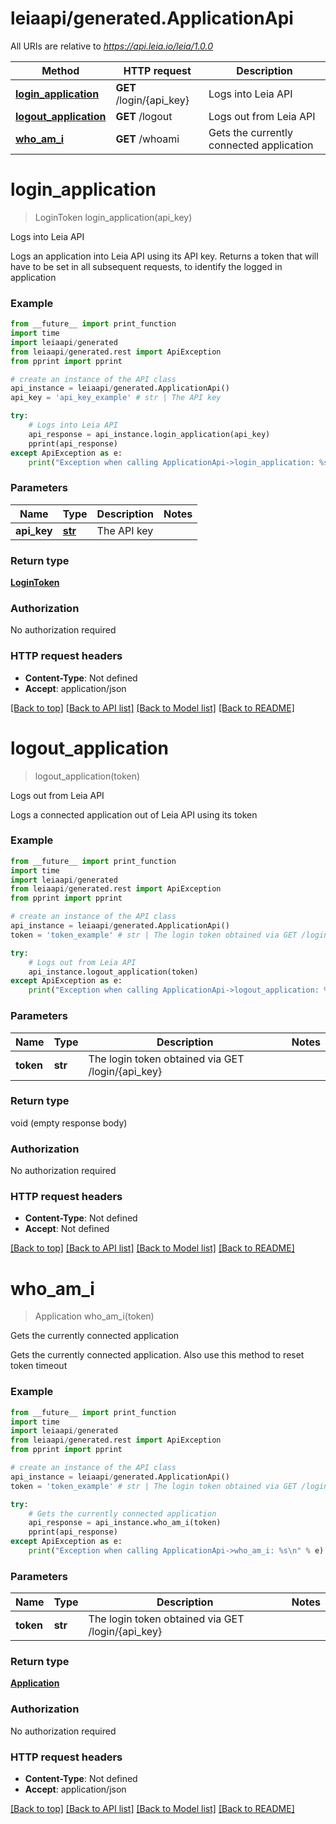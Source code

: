 # leiaapi/generated.ApplicationApi

All URIs are relative to *https://api.leia.io/leia/1.0.0*

Method | HTTP request | Description
------------- | ------------- | -------------
[**login_application**](ApplicationApi.md#login_application) | **GET** /login/{api_key} | Logs into Leia API
[**logout_application**](ApplicationApi.md#logout_application) | **GET** /logout | Logs out from Leia API
[**who_am_i**](ApplicationApi.md#who_am_i) | **GET** /whoami | Gets the currently connected application

# **login_application**
> LoginToken login_application(api_key)

Logs into Leia API

Logs an application into Leia API using its API key. Returns a token that will have to be set in all subsequent requests, to identify the logged in application 

### Example
```python
from __future__ import print_function
import time
import leiaapi/generated
from leiaapi/generated.rest import ApiException
from pprint import pprint

# create an instance of the API class
api_instance = leiaapi/generated.ApplicationApi()
api_key = 'api_key_example' # str | The API key

try:
    # Logs into Leia API
    api_response = api_instance.login_application(api_key)
    pprint(api_response)
except ApiException as e:
    print("Exception when calling ApplicationApi->login_application: %s\n" % e)
```

### Parameters

Name | Type | Description  | Notes
------------- | ------------- | ------------- | -------------
 **api_key** | [**str**](.md)| The API key | 

### Return type

[**LoginToken**](LoginToken.md)

### Authorization

No authorization required

### HTTP request headers

 - **Content-Type**: Not defined
 - **Accept**: application/json

[[Back to top]](#) [[Back to API list]](../README.md#documentation-for-api-endpoints) [[Back to Model list]](../README.md#documentation-for-models) [[Back to README]](../README.md)

# **logout_application**
> logout_application(token)

Logs out from Leia API

Logs a connected application out of Leia API using its token 

### Example
```python
from __future__ import print_function
import time
import leiaapi/generated
from leiaapi/generated.rest import ApiException
from pprint import pprint

# create an instance of the API class
api_instance = leiaapi/generated.ApplicationApi()
token = 'token_example' # str | The login token obtained via GET /login/{api_key}

try:
    # Logs out from Leia API
    api_instance.logout_application(token)
except ApiException as e:
    print("Exception when calling ApplicationApi->logout_application: %s\n" % e)
```

### Parameters

Name | Type | Description  | Notes
------------- | ------------- | ------------- | -------------
 **token** | **str**| The login token obtained via GET /login/{api_key} | 

### Return type

void (empty response body)

### Authorization

No authorization required

### HTTP request headers

 - **Content-Type**: Not defined
 - **Accept**: Not defined

[[Back to top]](#) [[Back to API list]](../README.md#documentation-for-api-endpoints) [[Back to Model list]](../README.md#documentation-for-models) [[Back to README]](../README.md)

# **who_am_i**
> Application who_am_i(token)

Gets the currently connected application

Gets the currently connected application. Also use this method to reset token timeout 

### Example
```python
from __future__ import print_function
import time
import leiaapi/generated
from leiaapi/generated.rest import ApiException
from pprint import pprint

# create an instance of the API class
api_instance = leiaapi/generated.ApplicationApi()
token = 'token_example' # str | The login token obtained via GET /login/{api_key}

try:
    # Gets the currently connected application
    api_response = api_instance.who_am_i(token)
    pprint(api_response)
except ApiException as e:
    print("Exception when calling ApplicationApi->who_am_i: %s\n" % e)
```

### Parameters

Name | Type | Description  | Notes
------------- | ------------- | ------------- | -------------
 **token** | **str**| The login token obtained via GET /login/{api_key} | 

### Return type

[**Application**](Application.md)

### Authorization

No authorization required

### HTTP request headers

 - **Content-Type**: Not defined
 - **Accept**: application/json

[[Back to top]](#) [[Back to API list]](../README.md#documentation-for-api-endpoints) [[Back to Model list]](../README.md#documentation-for-models) [[Back to README]](../README.md)

